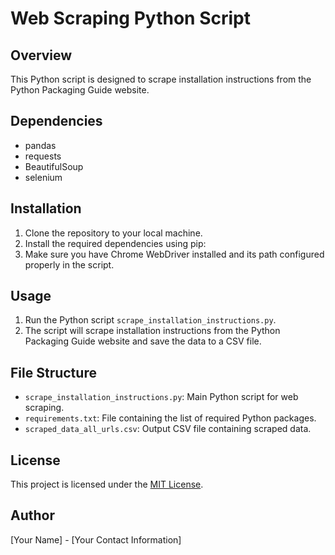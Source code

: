 # Web Scraping Python Script

## Overview
This Python script is designed to scrape installation instructions from the Python Packaging Guide website.

## Dependencies
- pandas
- requests
- BeautifulSoup
- selenium

## Installation
1. Clone the repository to your local machine.
2. Install the required dependencies using pip:
3. Make sure you have Chrome WebDriver installed and its path configured properly in the script.

## Usage
1. Run the Python script `scrape_installation_instructions.py`.
2. The script will scrape installation instructions from the Python Packaging Guide website and save the data to a CSV file.

## File Structure
- `scrape_installation_instructions.py`: Main Python script for web scraping.
- `requirements.txt`: File containing the list of required Python packages.
- `scraped_data_all_urls.csv`: Output CSV file containing scraped data.

## License
This project is licensed under the [MIT License](LICENSE).

## Author
[Your Name] - [Your Contact Information]
